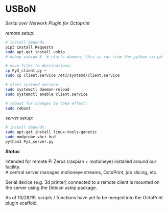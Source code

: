 # USBoN

*Serial over Network Plugin for Octoprint*

*remote setup:*
```bash
# install depends:
pip3 install Requests
sudo apt-get install usbip
# nohup usbipd &  # starts daemon, this is run from the python script 

# move files to destinations:
cp Py3_client.py ~
sudo cp client.service /etc/systemd/client.service

# start systemd service:
sudo systemctl daemon-reload
sudo systemctl enable client.service

# reboot for changes to take effect:
sudo reboot
```

*server setup:*  
```bash
# install depends:
sudo apt-get install linux-tools-generic
sudo modprobe vhci-hcd
python3 Py3_server.py
```

***Status***        

Intended for remote Pi Zeros (raspian + motioneye) installed around our facility.     
A central server manages motioneye streams, OctoPrint, job slicing, etc.    

Serial device (e.g. 3d printer) connected to a remote client is mounted on the server using the Debian usbip package.       

As of 10/28/19, scripts / functions have yet to be merged into the OctoPrint plugin scaffold. 